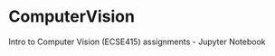 # ComputerVision
Intro to Computer Vision (ECSE415) assignments - Jupyter Notebook

<!-- * If you'd like to view all the commits and changes starting from As. 2 - rest of assignments, please click <a href="https://github.com/nayemalam/LiveProjects">here</a>  -->
